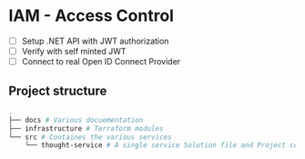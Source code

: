 # IAM - Access Control

- [ ] Setup .NET API with JWT authorization
- [ ] Verify with self minted JWT
- [ ] Connect to real Open ID Connect Provider

## Project structure

```sh
.
├── docs # Various docuementation
├── infrastructure # Terraform modules
└── src # Containes the various services
    └── thought-service # A single service Solution file and Project code
```
